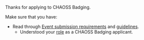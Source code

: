 Thanks for applying to CHAOSS Badging.

Make sure that you have:

- Read through [Event submission requirements](https://github.com/badging/event-diversity-and-inclusion/blob/master/submission/requirements.md) and [guidelines](https://github.com/badging/event-diversity-and-inclusion/blob/master/submission/guidelines.md).
  - Understood your [role](https://github.com/badging/diversity-and-inclusion/blob/master/roles/applicant.md) as a CHAOSS Badging applicant.
